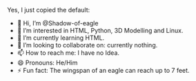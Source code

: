 Yes, I just copied the default:
- 👋 Hi, I’m @Shadow-of-eagle
- 👀 I’m interested in HTML, Python, 3D Modelling and Linux.
- 🌱 I’m currently learning HTML.
- 💞️ I’m looking to collaborate on: currently nothing.
- 📫 How to reach me: I have no Idea.
- 😄 Pronouns: He/Him
- ⚡ Fun fact: The wingspan of an eagle can reach up to 7 feet.

<!---
Shadow-of-eagle/Shadow-of-eagle is a ✨ special ✨ repository because its `README.md` (this file) appears on your GitHub profile.
You can click the Preview link to take a look at your changes.
--->
